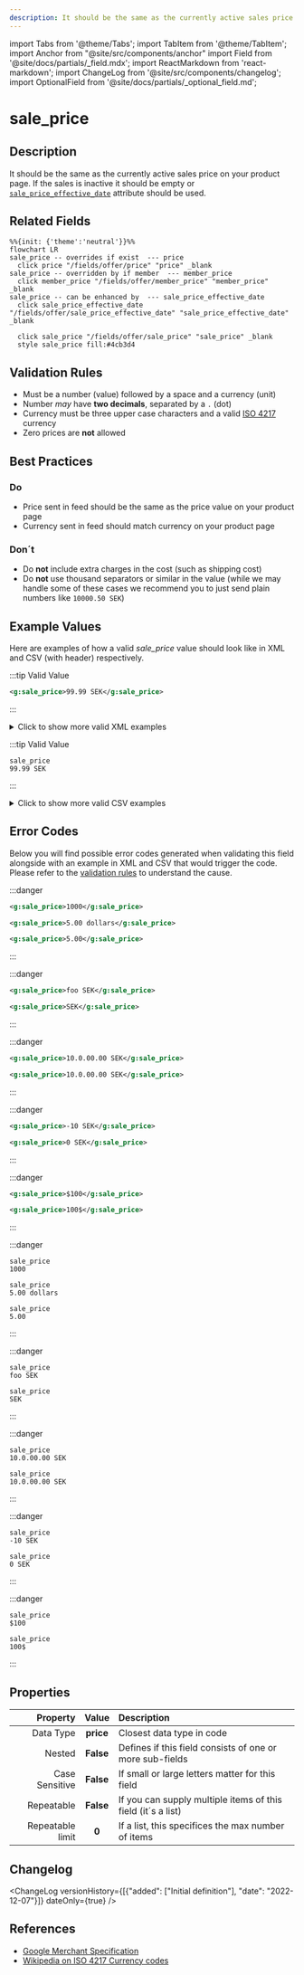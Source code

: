 ```yaml
---
description: It should be the same as the currently active sales price on your product page. If the sales is inactive it should be empty or [`sale_price_effective_date`](sale_price_effective_date.md) attribute should be used.
---
```


import Tabs from '@theme/Tabs';
import TabItem from '@theme/TabItem';
import Anchor from "@site/src/components/anchor"
import Field from '@site/docs/partials/_field.mdx';
import ReactMarkdown from 'react-markdown';
import ChangeLog from '@site/src/components/changelog';
import OptionalField from '@site/docs/partials/_optional_field.md';

# sale_price

<OptionalField/>

## Description

It should be the same as the currently active sales price on your product page. If the sales is inactive it should be empty or [`sale_price_effective_date`](sale_price_effective_date.md) attribute should be used.


## Related Fields

```mermaid
%%{init: {'theme':'neutral'}}%%
flowchart LR
sale_price -- overrides if exist  --- price
  click price "/fields/offer/price" "price" _blank
sale_price -- overridden by if member  --- member_price
  click member_price "/fields/offer/member_price" "member_price" _blank
sale_price -- can be enhanced by  --- sale_price_effective_date
  click sale_price_effective_date "/fields/offer/sale_price_effective_date" "sale_price_effective_date" _blank

  click sale_price "/fields/offer/sale_price" "sale_price" _blank
  style sale_price fill:#4cb3d4
```




## Validation Rules

- Must be a number (value) followed by a space and a currency (unit)
- Number *may* have **two decimals**, separated by a `.` (dot)
- Currency must be three upper case characters and a valid [ISO 4217](https://en.wikipedia.org/wiki/ISO_4217) currency
- Zero prices are **not** allowed


## Best Practices


### Do

- Price sent in feed should be the same as the price value on your product page
- Currency sent in feed should match currency on your product page



### Don´t

- Do **not** include extra charges in the cost (such as shipping cost)
- Do **not** use thousand separators or similar in the value (while we may handle some of these cases we recommend you to just send plain numbers like `10000.50 SEK`)




## Example Values

Here are examples of how a valid *sale_price* value  should look like in XML and CSV (with header) respectively.

<Tabs>
  <TabItem value="valid_xml" label="XML" default>

:::tip Valid Value

```xml
<g:sale_price>99.99 SEK</g:sale_price>
```

:::

<details>
  <summary>Click to show more valid XML examples</summary>
  <div>

```xml
<g:sale_price>99.99 SEK</g:sale_price>
```

```xml
<g:sale_price>100 SEK</g:sale_price>
```

```xml
<g:sale_price>SEK 100</g:sale_price>
```

```xml
<g:sale_price>99,99 SEK</g:sale_price>
```

```xml
<g:sale_price>10,000.00 SEK</g:sale_price>
```

```xml
<g:sale_price>10 000.00 SEK</g:sale_price>
```

```xml
<g:sale_price>10.000 SEK</g:sale_price>
```

```xml
<g:sale_price>1.144.000 SEK</g:sale_price>
```


  </div>
</details>

 </TabItem>
  <TabItem value="valid_csv" label="CSV">

:::tip Valid Value

```csv
sale_price
99.99 SEK
```

:::

<details>
  <summary>Click to show more valid CSV examples</summary>
  <div>

```csv
sale_price
99.99 SEK
```

```csv
sale_price
100 SEK
```

```csv
sale_price
SEK 100
```

```csv
sale_price
"99,99 SEK"
```

```csv
sale_price
"10,000.00 SEK"
```

```csv
sale_price
10 000.00 SEK
```

```csv
sale_price
10.000 SEK
```

```csv
sale_price
1.144.000 SEK
```


  </div>
</details>

  </TabItem>
</Tabs>

## Error Codes

Below you will find possible error codes generated when validating this field alongside with an example in XML and CSV that would trigger the code. Please refer to the [validation rules](#validation-rules) to understand the cause.

<Tabs>
  <TabItem value="invalid_xml" label="XML" default>

:::danger <Anchor id="validation_missing_currency" title="validation_missing_currency" />

```xml
<g:sale_price>1000</g:sale_price>
```
```xml
<g:sale_price>5.00 dollars</g:sale_price>
```
```xml
<g:sale_price>5.00</g:sale_price>
```

:::

:::danger <Anchor id="validation_missing_price_value" title="validation_missing_price_value" />

```xml
<g:sale_price>foo SEK</g:sale_price>
```
```xml
<g:sale_price>SEK</g:sale_price>
```

:::

:::danger <Anchor id="validation_not_number" title="validation_not_number" />

```xml
<g:sale_price>10.0.00.00 SEK</g:sale_price>
```
```xml
<g:sale_price>10.0.00.00 SEK</g:sale_price>
```

:::

:::danger <Anchor id="validation_not_positive_number" title="validation_not_positive_number" />

```xml
<g:sale_price>-10 SEK</g:sale_price>
```
```xml
<g:sale_price>0 SEK</g:sale_price>
```

:::

:::danger <Anchor id="validation_unknown_currency" title="validation_unknown_currency" />

```xml
<g:sale_price>$100</g:sale_price>
```
```xml
<g:sale_price>100$</g:sale_price>
```

:::


 </TabItem>
  <TabItem value="invalid_csv" label="CSV">

:::danger <Anchor id="validation_missing_currency" title="validation_missing_currency" />

```csv
sale_price
1000
```
```csv
sale_price
5.00 dollars
```
```csv
sale_price
5.00
```

:::

:::danger <Anchor id="validation_missing_price_value" title="validation_missing_price_value" />

```csv
sale_price
foo SEK
```
```csv
sale_price
SEK
```

:::

:::danger <Anchor id="validation_not_number" title="validation_not_number" />

```csv
sale_price
10.0.00.00 SEK
```
```csv
sale_price
10.0.00.00 SEK
```

:::

:::danger <Anchor id="validation_not_positive_number" title="validation_not_positive_number" />

```csv
sale_price
-10 SEK
```
```csv
sale_price
0 SEK
```

:::

:::danger <Anchor id="validation_unknown_currency" title="validation_unknown_currency" />

```csv
sale_price
$100
```
```csv
sale_price
100$
```

:::


  </TabItem>
</Tabs>

## Properties

|     **Property** |         **Value**          | **Description**                                              |
|-----------------:|:--------------------------:|:-------------------------------------------------------------|
|        Data Type |    **price**     | Closest data type in code                                    |
|           Nested |      **False**      | Defines if this field consists of one or more sub-fields     |
|   Case Sensitive |  **False**  | If small or large letters matter for this field              |
|       Repeatable |    **False**    | If you can supply multiple items of this field (it´s a list) |
| Repeatable limit | **0** | If a list, this specifices the max number of items           |

## Changelog
<ChangeLog versionHistory={[{"added": ["Initial definition"], "date": "2022-12-07"}]} dateOnly={true} />

## References
- [Google Merchant Specification](https://support.google.com/merchants/answer/6324471)
- [Wikipedia on ISO 4217 Currency codes](https://en.wikipedia.org/wiki/ISO_4217)
